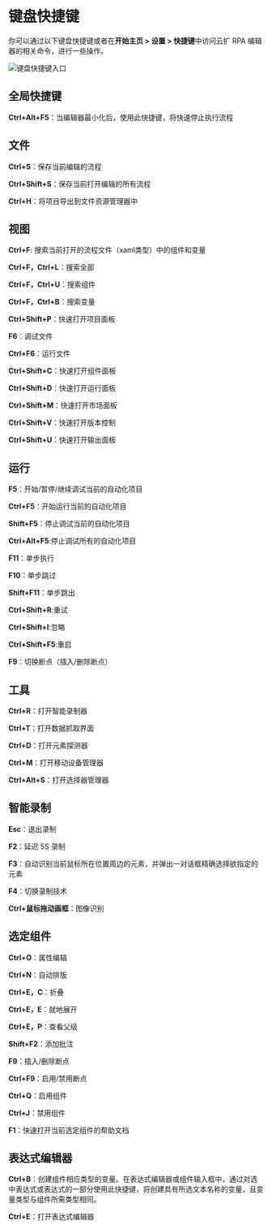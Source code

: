 # 键盘快捷键

你可以通过以下键盘快捷键或者在**开始主页 > 设置 > 快捷键**中访问云扩 RPA 编辑器的相关命令，进行一些操作。

![键盘快捷键入口](https://docimages.blob.core.chinacloudapi.cn/images/Studio/keyboard20210528.png)

## 全局快捷键

**Ctrl+Alt+F5**：当编辑器最小化后，使用此快捷键，将快速停止执行流程

## 文件

**Ctrl+S**：保存当前编辑的流程

**Ctrl+Shift+S**：保存当前打开编辑的所有流程

**Ctrl+H**：将项目导出到文件资源管理器中

## 视图

**Ctrl+F**: 搜索当前打开的流程文件（xaml类型）中的组件和变量

**Ctrl+F，Ctrl+L**：搜索全部

**Ctrl+F，Ctrl+U**：搜索组件

**Ctrl+F，Ctrl+B**：搜索变量

**Ctrl+Shift+P**：快速打开项目面板

**F6**：调试文件

**Ctrl+F6**：运行文件

**Ctrl+Shift+C**：快速打开组件面板

**Ctrl+Shift+D**：快速打开运行面板

**Ctrl+Shift+M**：快速打开市场面板

**Ctrl+Shift+V**：快速打开版本控制

**Ctrl+Shift+U**：快速打开输出面板

## 运行

**F5**：开始/暂停/继续调试当前的自动化项目

**Ctrl+F5**：开始运行当前的自动化项目

**Shift+F5**：停止调试当前的自动化项目

**Ctrl+Alt+F5**:停止调试所有的自动化项目

**F11**：单步执行

**F10**：单步跳过

**Shift+F11**：单步跳出

**Ctrl+Shift+R**:重试

**Ctrl+Shift+I**:忽略

**Ctrl+Shift+F5**:重启

**F9**：切换断点（插入/删除断点）

## 工具

**Ctrl+R**：打开智能录制器

**Ctrl+T**：打开数据抓取界面

**Ctrl+D**：打开元素探测器

**Ctrl+M**：打开移动设备管理器

**Ctrl+Alt+S**：打开选择器管理器

## 智能录制

**Esc**：退出录制

**F2**：延迟 5S 录制

**F3**：自动识别当前鼠标所在位置周边的元素，并弹出一对话框精确选择欲指定的元素

**F4**：切换录制技术

**Ctrl+鼠标拖动画框**：图像识别

## 选定组件

**Ctrl+O**：属性编辑

**Ctrl+N**：自动排版

**Ctrl+E，C**：折叠

**Ctrl+E，E**：就地展开

**Ctrl+E，P**：查看父级

**Shift+F2**：添加批注

**F9**：插入/删除断点

**Ctrl+F9**：启用/禁用断点

**Ctrl+Q**：启用组件

**Ctrl+J**：禁用组件

**F1**：快速打开当前选定组件的帮助文档

## 表达式编辑器

**Ctrl+B**：创建组件相应类型的变量。在表达式编辑器或组件输入框中，通过对选中表达式或表达式的一部分使用此快捷键，将创建具有所选文本名称的变量，且变量类型与组件所需类型相同。

**Ctrl+E**：打开表达式编辑器
